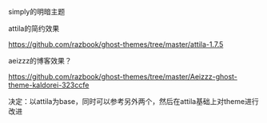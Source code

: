 simply的明暗主题

attila的简约效果

https://github.com/razbook/ghost-themes/tree/master/attila-1.7.5

aeizzz的博客效果？

https://github.com/razbook/ghost-themes/tree/master/Aeizzz-ghost-theme-kaldorei-323ccfe

决定：以attila为base，同时可以参考另外两个，然后在attila基础上对theme进行改进
